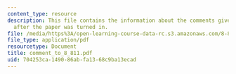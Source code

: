```yaml
---
content_type: resource
description: This file contains the information about the comments given by the professor
  after the paper was turned in.
file: /media/https%3A/open-learning-course-data-rc.s3.amazonaws.com/8-811-particle-physics-ii-fall-2005/704253ca149086abfa1368c9ba13ecad_comment_to_8_811.pdf
file_type: application/pdf
resourcetype: Document
title: comment_to_8_811.pdf
uid: 704253ca-1490-86ab-fa13-68c9ba13ecad
---
```

